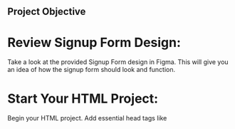 ## Project Objective
# Review Signup Form Design:

Take a look at the provided Signup Form design in Figma. This will give you an idea of how the signup form should look and function.
# Start Your HTML Project:

Begin your HTML project.
Add essential head tags like <title>, <meta>, and <link> for the stylesheet.
Ensure the title accurately describes your project.
Include a favicon and a brief description of your project.
# Organize Your Content:

Divide your content into sections using <header>, <main>, and <footer> tags.
The <header> should contain introductory information.
The <main> section is where the signup form will be placed.
The <footer> could include additional information or links.
# Design the Signup Form:

Refer to the provided Figma design for guidance.
Include fields for email, password, confirm password, date of birth, radio buttons, and checkbox.
Ensure all input fields are labeled clearly for user understanding.
# Wrap Inputs in a Form:

Enclose all input elements within a <form> tag.
Add a submit button to the form to allow users to submit their information.
# Ensure Input Validation:

Use the required attribute for all input tags to ensure users fill out all required fields.
This helps prevent incomplete submissions and improves user experience.
